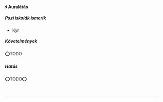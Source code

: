 #### 🌀 Auralátás

##### Pszí iskolák ismerik

- Kyr

##### Követelmények

⭕TODO

##### Hatás

⭕TODO⭕

<br />

---
